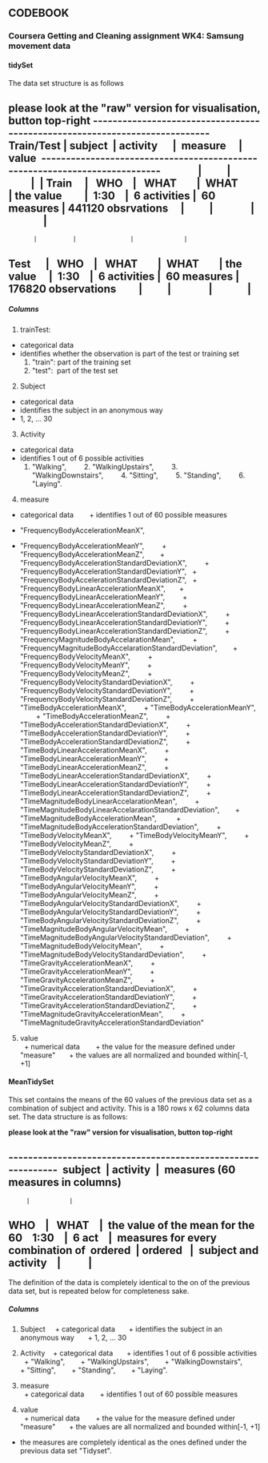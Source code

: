 ## CODEBOOK

### Coursera Getting and Cleaning assignment WK4: Samsung movement data

#### tidySet

The data set structure is as follows 

**please look at the "raw" version for visualisation, button top-right**
---------------------------------------------------------------------------  
Train/Test | subject  | activity      |  measure     | value 
---------------------------------------------------------------------------     
           |          |               |              |
 Train     |   WHO    |   WHAT        |  WHAT        | the value        
           |  1:30    |  6 activities |  60 measures | 441120 obsrvations    
           |          |               |              |  
---------------------------------------------------------------------------
           |          |               |              | 
 Test      |   WHO    |   WHAT        |  WHAT        | the value    
           |  1:30    |  6 activities |  60 measures | 176820 observations        
           |          |               |              |  
---------------------------------------------------------------------------
           
##### Columns 

1. trainTest:  
  + categorical data
  + identifies whether the observation is part of the test or training set    
    1. "train": part of the training set    
    2. "test":  part of the test set     
            
2. Subject     
  + categorical data
  + identifies the subject in an anonymous way    
  + 1, 2, ... 30     
            
3. Activity    
  + categorical data
  + identifies 1 out of 6 possible activities 
    1. "Walking",     
    2. "WalkingUpstairs",     
    3. "WalkingDownstairs",     
    4. "Sitting",     
    5. "Standing",     
    6. "Laying".      
            
4. measure     
  + categorical data     
  + identifies 1 out of 60 possible measures
  
  
  + "FrequencyBodyAccelerationMeanX",     
  + "FrequencyBodyAccelerationMeanY",      
  + "FrequencyBodyAccelerationMeanZ",     
  + "FrequencyBodyAccelerationStandardDeviationX",      
  + "FrequencyBodyAccelerationStandardDeviationY", 
  + "FrequencyBodyAccelerationStandardDeviationZ",
  + "FrequencyBodyLinearAccelerationMeanX",    
  + "FrequencyBodyLinearAccelerationMeanY",      
  + "FrequencyBodyLinearAccelerationMeanZ",      
  + "FrequencyBodyLinearAccelerationStandardDeviationX",      
  + "FrequencyBodyLinearAccelerationStandardDeviationY",      
  + "FrequencyBodyLinearAccelerationStandardDeviationZ",      
  + "FrequencyMagnitudeBodyAccelarationMean",      
  + "FrequencyMagnitudeBodyAccelarationStandardDeviation",     
  + "FrequencyBodyVelocityMeanX",      
  + "FrequencyBodyVelocityMeanY",      
  + "FrequencyBodyVelocityMeanZ",      
  + "FrequencyBodyVelocityStandardDeviationX",      
  + "FrequencyBodyVelocityStandardDeviationY",      
  + "FrequencyBodyVelocityStandardDeviationZ",      
  + "TimeBodyAccelerationMeanX",      
  + "TimeBodyAccelerationMeanY",      
  + "TimeBodyAccelerationMeanZ",      
  + "TimeBodyAccelerationStandardDeviationX",      
  + "TimeBodyAccelerationStandardDeviationY",      
  + "TimeBodyAccelerationStandardDeviationZ",      
  + "TimeBodyLinearAccelerationMeanX",      
  + "TimeBodyLinearAccelerationMeanY",      
  + "TimeBodyLinearAccelerationMeanZ",      
  + "TimeBodyLinearAccelerationStandardDeviationX",      
  + "TimeBodyLinearAccelerationStandardDeviationY",      
  + "TimeBodyLinearAccelerationStandardDeviationZ",      
  + "TimeMagnitudeBodyLinearAccelarationMean",      
  + "TimeMagnitudeBodyLinearAccelarationStandardDeviation",     
  + "TimeMagnitudeBodyAccelerationMean",       
  + "TimeMagnitudeBodyAccelerationStandardDeviation",      
  + "TimeBodyVelocityMeanX",      
  + "TimeBodyVelocityMeanY",      
  + "TimeBodyVelocityMeanZ",      
  + "TimeBodyVelocityStandardDeviationX",      
  + "TimeBodyVelocityStandardDeviationY",      
  + "TimeBodyVelocityStandardDeviationZ",      
  + "TimeBodyAngularVelocityMeanX",      
  + "TimeBodyAngularVelocityMeanY",      
  + "TimeBodyAngularVelocityMeanZ",      
  + "TimeBodyAngularVelocityStandardDeviationX",      
  + "TimeBodyAngularVelocityStandardDeviationY",      
  + "TimeBodyAngularVelocityStandardDeviationZ",      
  + "TimeMagnitudeBodyAngularVelocityMean",      
  + "TimeMagnitudeBodyAngularVelocityStandardDeviation",      
  + "TimeMagnitudeBodyVelocityMean",      
  + "TimeMagnitudeBodyVelocityStandardDeviation",      
  + "TimeGravityAccelerationMeanX",      
  + "TimeGravityAccelerationMeanY",      
  + "TimeGravityAccelerationMeanZ",      
  + "TimeGravityAccelerationStandardDeviationX",      
  + "TimeGravityAccelerationStandardDeviationY",      
  + "TimeGravityAccelerationStandardDeviationZ",      
  + "TimeMagnitudeGravityAccelerationMean",      
  + "TimeMagnitudeGravityAccelerationStandardDeviation"      
    
5. value       
  + numerical data     
  + the value for the measure defined under "measure"    
  + the values are all normalized and bounded within[-1, +1]        



#### MeanTidySet

This set contains the means of the 60 values of the previous data set as a combination of subject and activity. This is a 180 rows x 62 columns data set. The data structure is as follows: 

**please look at the "raw" version for visualisation, button top-right**

-------------------------------------------------------------  
subject  | activity  |  measures (60 measures in columns)  
-------------------------------------------------------------
         |           | 
  WHO    |   WHAT    |  the value of the mean for the 60   
 1:30    |  6 act    |  measures for every combination of 
ordered  | ordered   |  subject and activity   
         |           |            
-------------------------------------------------------------

The definition of the data is completely identical to the on of the previous data set, but is repeated below for completeness sake.

##### Columns 

1. Subject   
  + categorical data    
  + identifies the subject in an anonymous way    
  + 1, 2, ... 30     
          
2. Activity  
  + categorical data    
  + identifies 1 out of 6 possible activities
  + "Walking",     
  + "WalkingUpstairs",     
  + "WalkingDownstairs",     
  + "Sitting",     
  + "Standing",     
  + "Laying".      
            
3. measure    
  + categorical data     
  + identifies 1 out of 60 possible measures
           
4. value      
  + numerical data     
  + the value for the measure defined under "measure"    
  + the values are all normalized and bounded within[-1, +1]
  + the measures are completely identical as the ones defined under the previous data set "Tidyset".


